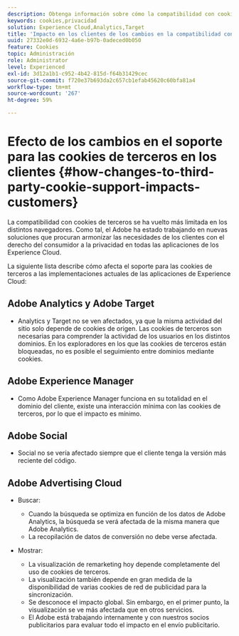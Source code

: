 ```yaml
---
description: Obtenga información sobre cómo la compatibilidad con cookies de terceros se ha limitado cada vez más en los distintos exploradores.
keywords: cookies,privacidad
solution: Experience Cloud,Analytics,Target
title: 'Impacto en los clientes de los cambios en la compatibilidad con cookies de terceros '
uuid: 27332e0d-6932-4a6e-b97b-0adeced0b050
feature: Cookies
topic: Administración
role: Administrator
level: Experienced
exl-id: 3d12a1b1-c952-4b42-815d-f64b31429cec
source-git-commit: f720e37b693da2c657cb1efab45620c60bfa81a4
workflow-type: tm+mt
source-wordcount: '267'
ht-degree: 59%

---
```


# Efecto de los cambios en el soporte para las cookies de terceros en los clientes {#how-changes-to-third-party-cookie-support-impacts-customers}

La compatibilidad con cookies de terceros se ha vuelto más limitada en los distintos navegadores. Como tal, el Adobe ha estado trabajando en nuevas soluciones que procuran armonizar las necesidades de los clientes con el derecho del consumidor a la privacidad en todas las aplicaciones de los Experience Cloud.

La siguiente lista describe cómo afecta el soporte para las cookies de terceros a las implementaciones actuales de las aplicaciones de Experience Cloud:

## Adobe Analytics y Adobe Target

* Analytics y Target no se ven afectados, ya que la misma actividad del sitio solo depende de cookies de origen. Las cookies de terceros son necesarias para comprender la actividad de los usuarios en los distintos dominios. En los exploradores en los que las cookies de terceros están bloqueadas, no es posible el seguimiento entre dominios mediante cookies.

## Adobe Experience Manager

* Como Adobe Experience Manager funciona en su totalidad en el dominio del cliente, existe una interacción mínima con las cookies de terceros, por lo que el impacto es mínimo.

## Adobe Social

* Social no se vería afectado siempre que el cliente tenga la versión más reciente del código.

## Adobe Advertising Cloud

* Buscar:

   * Cuando la búsqueda se optimiza en función de los datos de Adobe Analytics, la búsqueda se verá afectada de la misma manera que Adobe Analytics.
   * La recopilación de datos de conversión no debe verse afectada.

* Mostrar:

   * La visualización de remarketing hoy depende completamente del uso de cookies de terceros.
   * La visualización también depende en gran medida de la disponibilidad de varias cookies de red de publicidad para la sincronización.
   * Se desconoce el impacto global. Sin embargo, en el primer punto, la visualización se ve más afectada que en otros servicios.
   * El Adobe está trabajando internamente y con nuestros socios publicitarios para evaluar todo el impacto en el envío publicitario.
